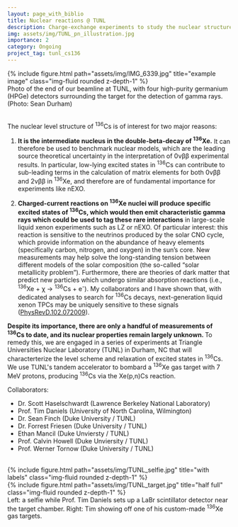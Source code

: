 ```yaml
---
layout: page_with_biblio
title: Nuclear reactions @ TUNL
description: Charge-exchange experiments to study the nuclear structure of <sup>136</sup>Cs
img: assets/img/TUNL_pn_illustration.jpg
importance: 2
category: Ongoing
project_tag: tunl_cs136
---
```

<div class="row">
    <div class="col-sm mt-3 mt-md-0">
        {% include figure.html path="assets/img/IMG_6339.jpg" title="example image" class="img-fluid rounded z-depth-1" %}
    </div>
</div>
<div class="caption">
    Photo of the end of our beamline at TUNL, with four high-purity germanium (HPGe) detectors surrounding the target for the detection of gamma rays. (Photo: Sean Durham)
</div>

<br>

The nuclear level structure of <sup>136</sup>Cs is of interest for two major reasons:

1. <strong>It is the intermediate nucleus in the double-beta-decay of <sup>136</sup>Xe.</strong> It can therefore be used to benchmark nuclear models, which are the leading source theoretical uncertainty in the interpretation of 0&nu;&beta;&beta; experimental results. In particular, low-lying excited states in <sup>136</sup>Cs can contribute to sub-leading terms in the calculation of matrix elements for both 0&nu;&beta;&beta; and 2&nu;&beta;&beta; in <sup>136</sup>Xe, and therefore are of fundamental importance for experiments like nEXO.

2. <strong>Charged-current reactions on <sup>136</sup>Xe nuclei will produce specific excited states of <sup>136</sup>Cs, which would then emit characteristic gamma rays which could be used to tag these rare interactions</strong> in large-scale liquid xenon experiments such as LZ or nEXO. Of particular interest: this reaction is sensitive to the neutrinos produced by the solar CNO cycle, which
provide information on the abundance of heavy elements (specifically carbon, nitrogen, and oxygen) in the sun’s core. New measurements may help solve the long-standing tension between different models of the solar composition (the so-called “solar metallicity problem”). Furthermore, there are theories of dark matter that predict new particles which undergo similar absorption reactions (i.e., <sup>136</sup>Xe +  &chi;  &rarr; <sup>136</sup>Cs + e<sup>-</sup>). My collaborators and I have shown that, with dedicated analyses to search for <sup>136</sup>Cs decays, next-generation liquid xenon TPCs may be uniquely sensitive to these signals (<a href="https://journals.aps.org/prd/abstract/10.1103/PhysRevD.102.072009">PhysRevD.102.072009</a>).


<strong>Despite its importance, there are only a handful of measurements of <sup>136</sup>Cs to date, and its nuclear properties remain largely unknown. </strong> To remedy this, we are engaged in a series of experiments at Triangle Universities Nuclear Laboratory (TUNL) in Durham, NC that will characterterize the level scheme and relaxation of excited states in <sup>136</sup>Cs. We use TUNL's tandem accelerator to bombard a <sup>136</sup>Xe gas target with 7 MeV protons, producing <sup>136</sup>Cs via the Xe(p,n)Cs reaction.

Collaborators:
<ul>
    <li>Dr. Scott Haselschwardt (Lawrence Berkeley National Laboratory)</li>
    <li>Prof. Tim Daniels (University of North Carolina, Wilmington)</li>
    <li>Dr. Sean Finch (Duke University / TUNL)</li>
    <li>Dr. Forrest Friesen (Duke University / TUNL)</li>
    <li>Ethan Mancil (Duke Unviersty / TUNL)</li>
    <li>Prof. Calvin Howell (Duke Unviersity / TUNL)</li>
    <li>Prof. Werner Tornow (Duke University / TUNL)</li>
</ul>

<br>

<div class="row">
    <div class="col-sm mt-3 mt-md-0">
        {% include figure.html path="assets/img/TUNL_selfie.jpg" title="with labels" class="img-fluid rounded z-depth-1" %}
    </div>
    <div class="col-sm mt-3 mt-md-0">
        {% include figure.html path="assets/img/TUNL_target.jpg" title="half full" class="img-fluid rounded z-depth-1" %}
    </div>

</div>
<div class="caption">
    Left: a selfie while Prof. Tim Daniels sets up a LaBr scintillator detector near the target chamber. Right: Tim showing off one of his custom-made <sup>136</sup>Xe gas targets.
</div>
